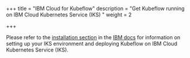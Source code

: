 +++
title = "IBM Cloud for Kubeflow"
description = "Get Kubeflow running on IBM Cloud Kubernetes Service (IKS) "
weight = 2
                    
+++

Please refer to the [installation section](/docs/ibm/deploy/install-kubeflow) in the
[IBM docs](/docs/ibm/) for information on setting up your IKS environment and deploying Kubeflow on IBM Cloud Kubernetes Service (IKS).



